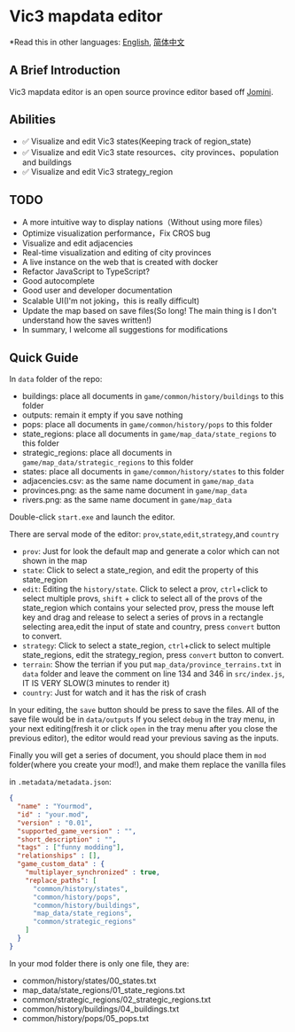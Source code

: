 # Vic3 mapdata editor

\*Read this in other languages: [English](README.md), [简体中文](README.zh-cn.md)

## A Brief Introduction

Vic3 mapdata editor is an open source province editor based off [Jomini](https://github.com/nickbabcock/jomini).

## Abilities

-   ✅ Visualize and edit Vic3 states(Keeping track of region_state)
-   ✅ Visualize and edit Vic3 state resources、city provinces、population and buildings
-   ✅ Visualize and edit Vic3 strategy_region

## TODO

-   A more intuitive way to display nations（Without using more files）
-   Optimize visualization performance，Fix CROS bug
-   Visualize and edit adjacencies
-   Real-time visualization and editing of city provinces
-   A live instance on the web that is created with docker
-   Refactor JavaScript to TypeScript?
-   Good autocomplete
-   Good user and developer documentation
-   Scalable UI(I'm not joking，this is really difficult)
-   Update the map based on save files(So long! The main thing is I don't understand how the saves written!)
-   In summary, I welcome all suggestions for modifications

## Quick Guide

In `data` folder of the repo:

-   buildings: place all documents in `game/common/history/buildings` to this folder
-   outputs: remain it empty if you save nothing
-   pops: place all documents in `game/common/history/pops` to this folder
-   state_regions: place all documents in `game/map_data/state_regions` to this folder
-   strategic_regions: place all documents in `game/map_data/strategic_regions` to this folder
-   states: place all documents in `game/common/history/states` to this folder
-   adjacencies.csv: as the same name document in `game/map_data`
-   provinces.png: as the same name document in `game/map_data`
-   rivers.png: as the same name document in `game/map_data`

Double-click `start.exe` and launch the editor.

There are serval mode of the editor: `prov`,`state`,`edit`,`strategy`,and `country`

-   `prov`: Just for look the default map and generate a color which can not shown in the map
-   `state`: Click to select a state_region, and edit the property of this state_region
-   `edit`: Editing the `history/state`. Click to select a prov, `ctrl`+click to select multiple provs, `shift` + click to select all of the provs of the state_region which contains your selected prov, press the mouse left key and drag and release to select a series of provs in a rectangle selecting area,edit the input of state and country, press `convert` button to convert.
-   `strategy`: Click to select a state_region, `ctrl`+click to select multiple state_regions, edit the strategy_region, press `convert` button to convert.
-	`terrain`: Show the terrian if you put `map_data/province_terrains.txt` in `data` folder and leave the comment on line 134 and 346 in `src/index.js`, IT IS VERY SLOW(3 minutes to render it) 
-   `country`: Just for watch and it has the risk of crash

In your editing, the `save` button should be press to save the files.
All of the save file would be in `data/outputs`
If you select `debug` in the tray menu, in your next editing(fresh it or click `open` in the tray menu after you close the previous editor), the editor would read your previous saving as the inputs.

Finally you will get a series of document, you should place them in `mod` folder(where you create your mod!), and make them replace the vanilla files

in `.metadata/metadata.json`:

```json
{
  "name" : "Yourmod",
  "id" : "your.mod",
  "version" : "0.01",
  "supported_game_version" : "",
  "short_description" : "",
  "tags" : ["funny modding"],
  "relationships" : [],
  "game_custom_data" : {
    "multiplayer_synchronized" : true,
    "replace_paths": [
      "common/history/states",
      "common/history/pops",
      "common/history/buildings",
      "map_data/state_regions",
      "common/strategic_regions"
    ]
  }
}
```

In your mod folder there is only one file, they are:
+ common/history/states/00_states.txt
+ map_data/state_regions/01_state_regions.txt
+ common/strategic_regions/02_strategic_regions.txt
+ common/history/buildings/04_buildings.txt
+ common/history/pops/05_pops.txt
